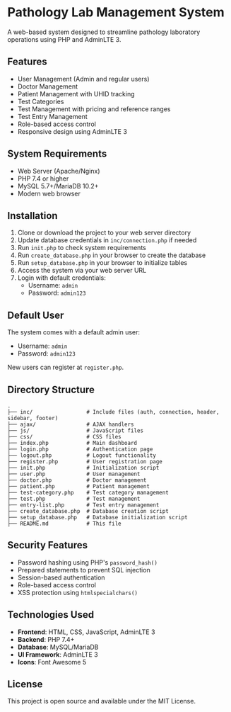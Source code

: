 # Pathology Lab Management System

A web-based system designed to streamline pathology laboratory operations using PHP and AdminLTE 3.

## Features

- User Management (Admin and regular users)
- Doctor Management
- Patient Management with UHID tracking
- Test Categories
- Test Management with pricing and reference ranges
- Test Entry Management
- Role-based access control
- Responsive design using AdminLTE 3

## System Requirements

- Web Server (Apache/Nginx)
- PHP 7.4 or higher
- MySQL 5.7+/MariaDB 10.2+
- Modern web browser

## Installation

1. Clone or download the project to your web server directory
2. Update database credentials in `inc/connection.php` if needed
3. Run `init.php` to check system requirements
4. Run `create_database.php` in your browser to create the database
5. Run `setup_database.php` in your browser to initialize tables
6. Access the system via your web server URL
7. Login with default credentials:
   - Username: `admin`
   - Password: `admin123`

## Default User

The system comes with a default admin user:
- Username: `admin`
- Password: `admin123`

New users can register at `register.php`.

## Directory Structure

```
.
├── inc/                 # Include files (auth, connection, header, sidebar, footer)
├── ajax/                # AJAX handlers
├── js/                  # JavaScript files
├── css/                 # CSS files
├── index.php            # Main dashboard
├── login.php            # Authentication page
├── logout.php           # Logout functionality
├── register.php         # User registration page
├── init.php             # Initialization script
├── user.php             # User management
├── doctor.php           # Doctor management
├── patient.php          # Patient management
├── test-category.php    # Test category management
├── test.php             # Test management
├── entry-list.php       # Test entry management
├── create_database.php  # Database creation script
├── setup_database.php   # Database initialization script
├── README.md            # This file
```

## Security Features

- Password hashing using PHP's `password_hash()`
- Prepared statements to prevent SQL injection
- Session-based authentication
- Role-based access control
- XSS protection using `htmlspecialchars()`

## Technologies Used

- **Frontend**: HTML, CSS, JavaScript, AdminLTE 3
- **Backend**: PHP 7.4+
- **Database**: MySQL/MariaDB
- **UI Framework**: AdminLTE 3
- **Icons**: Font Awesome 5

## License

This project is open source and available under the MIT License.